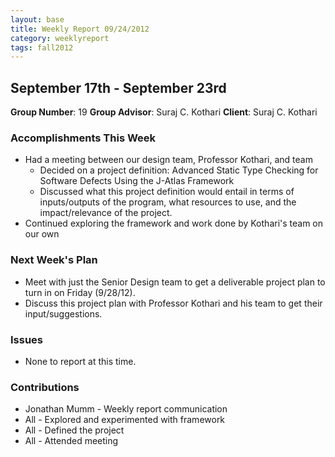 ```yaml
---
layout: base
title: Weekly Report 09/24/2012
category: weeklyreport
tags: fall2012
---
```


## September 17th - September 23rd

**Group Number**: 19
**Group Advisor**: Suraj C. Kothari
**Client**: Suraj C. Kothari

### Accomplishments This Week

* Had a meeting between our design team, Professor Kothari, and team
    * Decided on a project definition: Advanced Static Type Checking for Software Defects Using the J-Atlas Framework
    * Discussed what this project definition would entail in terms of inputs/outputs of the program, what resources to use, and the impact/relevance of the project.
* Continued exploring the framework and work done by Kothari's team on our own

### Next Week's Plan

* Meet with just the Senior Design team to get a deliverable project plan to turn in on Friday (9/28/12).
* Discuss this project plan with Professor Kothari and his team to get their input/suggestions.

### Issues

* None to report at this time.

### Contributions

* Jonathan Mumm - Weekly report communication
* All - Explored and experimented with framework
* All - Defined the project
* All - Attended meeting
